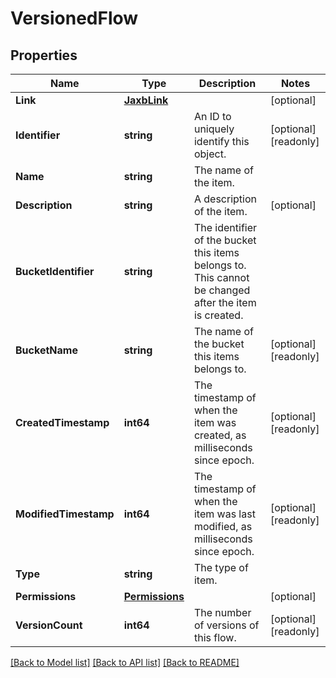 # VersionedFlow

## Properties

Name | Type | Description | Notes
------------ | ------------- | ------------- | -------------
**Link** | [**JaxbLink**](JaxbLink.md) |  | [optional] 
**Identifier** | **string** | An ID to uniquely identify this object. | [optional] [readonly] 
**Name** | **string** | The name of the item. | 
**Description** | **string** | A description of the item. | [optional] 
**BucketIdentifier** | **string** | The identifier of the bucket this items belongs to. This cannot be changed after the item is created. | 
**BucketName** | **string** | The name of the bucket this items belongs to. | [optional] [readonly] 
**CreatedTimestamp** | **int64** | The timestamp of when the item was created, as milliseconds since epoch. | [optional] [readonly] 
**ModifiedTimestamp** | **int64** | The timestamp of when the item was last modified, as milliseconds since epoch. | [optional] [readonly] 
**Type** | **string** | The type of item. | 
**Permissions** | [**Permissions**](Permissions.md) |  | [optional] 
**VersionCount** | **int64** | The number of versions of this flow. | [optional] [readonly] 

[[Back to Model list]](../README.md#documentation-for-models) [[Back to API list]](../README.md#documentation-for-api-endpoints) [[Back to README]](../README.md)


